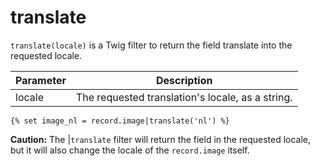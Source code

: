 # translate

`translate(locale)` is a Twig filter to return the field translate into the requested locale.

| Parameter | Description                                      |
|-----------|--------------------------------------------------|
| locale    | The requested translation's locale, as a string. |

```twig
{% set image_nl = record.image|translate('nl') %}
``` 

<p class="warning"><strong>Caution:</strong> The |<code>translate</code> filter will return the field in the requested locale, but it 
will also change the locale of the <code>record.image</code> itself.</p>
